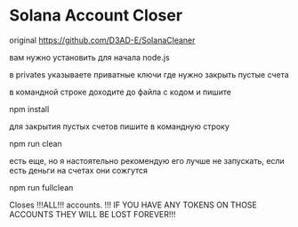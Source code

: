 # Solana Account Closer
original https://github.com/D3AD-E/SolanaCleaner

вам нужно установить для начала node.js

в privates
указываете приватные ключи где нужно закрыть пустые счета

в командной строке доходите до файла с кодом и пишите

npm install

для закрытия пустых счетов пишите в командную строку

npm run clean

есть еще, но я настоятельно рекомендую его лучше не запускать, если есть деньги на счетах они сожгутся

npm run fullclean 

Closes !!!ALL!!! accounts. !!! IF YOU HAVE ANY TOKENS ON THOSE ACCOUNTS THEY WILL BE LOST FOREVER!!!


